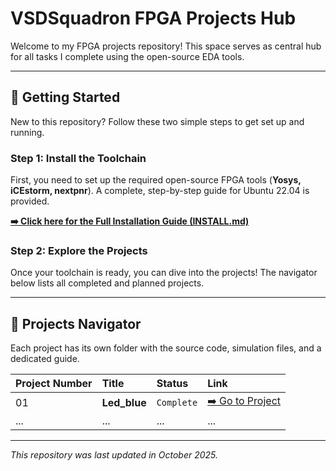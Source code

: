 # VSDSquadron FPGA Projects Hub

Welcome to my FPGA projects repository! This space serves as central hub for all tasks I complete using the open-source EDA tools.

---

## 🚀 Getting Started

New to this repository? Follow these two simple steps to get set up and running.

### Step 1: Install the Toolchain
First, you need to set up the required open-source FPGA tools (**Yosys, iCEstorm, nextpnr**). A complete, step-by-step guide for Ubuntu 22.04 is provided.

**[➡️ Click here for the Full Installation Guide (INSTALL.md)](INSTALL.md)**

### Step 2: Explore the Projects
Once your toolchain is ready, you can dive into the projects! The navigator below lists all completed and planned projects.

---

## 📂 Projects Navigator

Each project has its own folder with the source code, simulation files, and a dedicated guide.

| Project Number | Title                                   | Status      | Link                                                            |
| :------------- | :-------------------------------------- | :---------- | :-------------------------------------------------------------- |
| 01             | **Led_blue** | `Complete`  | [➡️ Go to Project](./task-01-led_blue/)        |
| ...            | ...                                     | ...         | ...                                                             |

---
*This repository was last updated in October 2025.*
